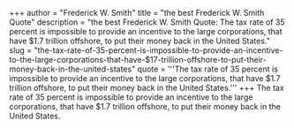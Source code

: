 +++
author = "Frederick W. Smith"
title = "the best Frederick W. Smith Quote"
description = "the best Frederick W. Smith Quote: The tax rate of 35 percent is impossible to provide an incentive to the large corporations, that have $1.7 trillion offshore, to put their money back in the United States."
slug = "the-tax-rate-of-35-percent-is-impossible-to-provide-an-incentive-to-the-large-corporations-that-have-$17-trillion-offshore-to-put-their-money-back-in-the-united-states"
quote = '''The tax rate of 35 percent is impossible to provide an incentive to the large corporations, that have $1.7 trillion offshore, to put their money back in the United States.'''
+++
The tax rate of 35 percent is impossible to provide an incentive to the large corporations, that have $1.7 trillion offshore, to put their money back in the United States.
